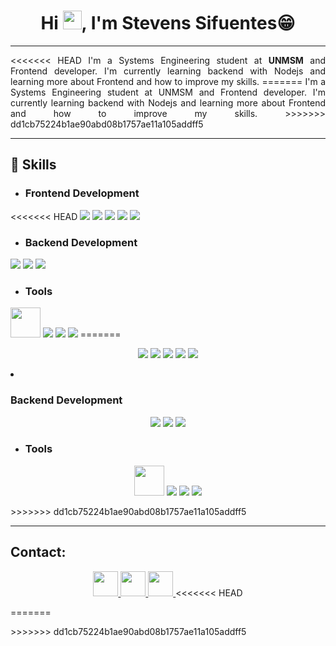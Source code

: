 <h1 align="center">Hi <img src="https://raw.githubusercontent.com/MartinHeinz/MartinHeinz/master/wave.gif" width="30px">, I'm Stevens Sifuentes😁</h1>

<hr>

<p align="justify">
<<<<<<< HEAD
I'm a Systems Engineering student at <strong>UNMSM</strong> and Frontend developer. I'm currently learning backend with Nodejs and learning more about Frontend and how to improve my skills.
=======
I'm a Systems Engineering student at UNMSM and Frontend developer. I'm currently learning backend with Nodejs and learning more about Frontend and how to improve my skills.
>>>>>>> dd1cb75224b1ae90abd08b1757ae11a105addff5
</p>

<hr>

## 🚀 Skills
- ### Frontend Development
<<<<<<< HEAD
<img src="https://img.icons8.com/color/48/000000/html-5.png" />
<img src="https://img.icons8.com/color/48/000000/css3.png" />
<img src="https://img.icons8.com/color/48/000000/javascript.png" />
<img src="https://img.icons8.com/color/48/000000/bootstrap.png" />
<img src="https://img.icons8.com/color/48/000000/react-native.png" />

- ### Backend Development
<img src="https://img.icons8.com/color/48/000000/nodejs.png" />
<img src="https://img.icons8.com/color/48/000000/mongodb.png" />
<img src="https://img.icons8.com/color/48/000000/mysql-logo.png" />

- ### Tools
<img src="https://code.visualstudio.com/assets/branding/app-icon.png" style="width:48px; height:48px" />
<img src="https://img.icons8.com/color/48/000000/git.png"/>
<img src="https://img.icons8.com/color/48/000000/firebase.png"/>
<img src="https://img.icons8.com/color/48/000000/figma.png" />
=======
<p align="center">
    <img src="https://img.icons8.com/color/48/000000/html-5.png"/>
    <img src="https://img.icons8.com/color/48/000000/css3.png"/>
    <img src="https://img.icons8.com/color/48/000000/javascript.png"/>
    <img src="https://img.icons8.com/color/48/000000/bootstrap.png"/>
    <img src="https://img.icons8.com/color/48/000000/react-native.png"/>
</p
   
- ### Backend Development
<p align="center">
    <img src="https://img.icons8.com/color/48/000000/nodejs.png"/>
    <img src="https://img.icons8.com/color/48/000000/mongodb.png"/>
    <img src="https://img.icons8.com/color/48/000000/mysql-logo.png"/>
</p>



- ### Tools
<p align="center">
    <img src="https://code.visualstudio.com/assets/branding/app-icon.png" style="width:48px; height:48px" />
    <img src="https://img.icons8.com/color/48/000000/git.png" />
    <img src="https://img.icons8.com/color/48/000000/firebase.png" />
    <img src="https://img.icons8.com/color/48/000000/figma.png" />
</p>
>>>>>>> dd1cb75224b1ae90abd08b1757ae11a105addff5

<hr>

## Contact:

<p align="center">
    <a href="https://www.linkedin.com/in/stevenssifuentesálvarez"> 
        <img src="https://img.icons8.com/color/344/linkedin.png" style="width:40px; height:40px;" />
    </a>
    <a href="https://wa.me/51921134500"> 
        <img src="https://img.icons8.com/color/344/whatsapp.png" style="width:40px; height:40px;" />
    </a>
    <a href="mailto:stevens.sifuentes@unmsm.edu.pe"> 
        <img src="https://img.icons8.com/color/344/gmail.png" style="width:40px; height:40px;" />
    </a>
<<<<<<< HEAD
</p>
=======
</p>
>>>>>>> dd1cb75224b1ae90abd08b1757ae11a105addff5
